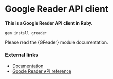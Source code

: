 # Google Reader API client
#### This is a Google Reader API client in Ruby.

`gem install greader`

Please read the {GReader} module documentation.

### External links

* [Documentation][doc]
* [Google Reader API reference][api]
  
[doc]: http://rubydoc.info/github/rstacruz/greader
[api]: http://code.google.com/p/pyrfeed/wiki/GoogleReaderAPI
